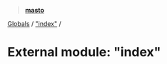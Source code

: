 > **[masto](../README.md)**

[Globals](../globals.md) / ["index"](_index_.md) /

# External module: "index"